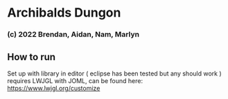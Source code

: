 # Archibalds Dungon
### (c) 2022 Brendan, Aidan, Nam, Marlyn


## How to run

Set up with library in editor ( eclipse has been tested but any should work )  
requires LWJGL with JOML, can be found here:  
https://www.lwjgl.org/customize
